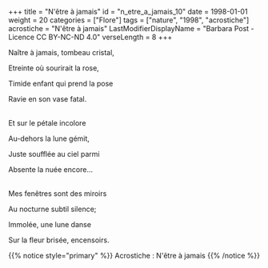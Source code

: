 +++
title = "N'être à jamais"
id = "n_etre_a_jamais_10"
date = 1998-01-01
weight = 20
categories = ["Flore"]
tags = ["nature", "1998", "acrostiche"]
acrostiche = "N'être à jamais"
LastModifierDisplayName = "Barbara Post - Licence CC BY-NC-ND 4.0"
verseLength = 8
+++

Naître à jamais, tombeau cristal,

Etreinte où sourirait la rose,

Timide enfant qui prend la pose

Ravie en son vase fatal.

 \
Et sur le pétale incolore

Au-dehors la lune gémit,

Juste soufflée au ciel parmi

Absente la nuée encore...

 \
Mes fenêtres sont des miroirs

Au nocturne subtil silence;

Immolée, une lune danse

Sur la fleur brisée, encensoirs.

{{% notice style="primary" %}}
Acrostiche : N'être à jamais
{{% /notice %}}

